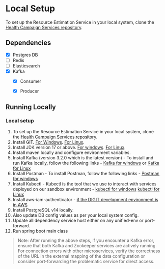 # Local Setup

To set up the Resource Estimation Service in your local system, clone the [Health Campaign Services repository](https://github.com/egovernments/health-campaign-services.git).

## Dependencies

- [x] Postgres DB
- [ ] Redis
- [ ] Elasticsearch
- [x] Kafka
  - [x] Consumer
  - [x] Producer


## Running Locally

### Local setup
1. To set up the Resource Estimation Service in your local system, clone the [Health Campaign Services repository](https://github.com/egovernments/health-campaign-services.git).
2. Install GIT.
	[For Windows](https://git-scm.com/download/win).
	[For Linux](https://www.digitalocean.com/community/tutorials/how-to-install-git-on-ubuntu-18-04-quickstart).
2. Install JDK version 17 or above.
	[For windows](https://www.oracle.com/java/technologies/javase/jdk17-archive-downloads.html).
	[For Linux](https://javahelps.com/install-oracle-jdk-17-on-linux).
3. Install maven locally and configure environment variables.
4. Install Kafka (version 3.2.0 which is the latest version) - To install and run Kafka locally, follow the following links -
	[Kafka for windows](https://dzone.com/articles/running-apache-kafka-on-windows-os) or [Kafka for Linux](https://tecadmin.net/install-apache-kafka-ubuntu/)
5. Install Postman - To install Postman, follow the following links -
	[Postman for windows](https://www.postman.com/downloads/)
6. Install Kubectl - Kubectl is the tool that we use to interact with services deployed on our sandbox environment -
	[kubectl for windows](https://core.digit.org/guides/operations-guide/working-with-kubernetes/installation-of-kubectl)
    [kubectl for Linux](https://kubernetes.io/docs/tasks/tools/install-kubectl-linux/)
7. Install aws-iam-authenticator - [if the DIGIT development environment is in AWS](https://docs.aws.amazon.com/eks/latest/userguide/install-aws-iam-authenticator.html)
8. Install PostgreSQL v14 locally.
4. Also update DB config values as per your local system config.
5. Update all dependency service host either on any unified-env or port-forward.
6. Run spring boot main class

> Note: After running the above steps, if you encounter a Kafka error, ensure that both Kafka and Zookeeper services are actively running. For connection errors with other microservices, verify the correctness of the URL in the external mapping of the data configuration or consider port-forwarding the problematic service for direct access.